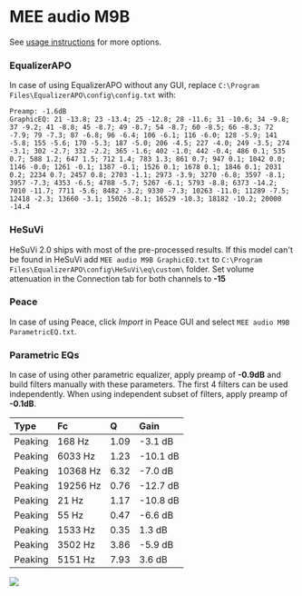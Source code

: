 # MEE audio M9B
See [usage instructions](https://github.com/jaakkopasanen/AutoEq#usage) for more options.

### EqualizerAPO
In case of using EqualizerAPO without any GUI, replace `C:\Program Files\EqualizerAPO\config\config.txt`
with:
```
Preamp: -1.6dB
GraphicEQ: 21 -13.8; 23 -13.4; 25 -12.8; 28 -11.6; 31 -10.6; 34 -9.8; 37 -9.2; 41 -8.8; 45 -8.7; 49 -8.7; 54 -8.7; 60 -8.5; 66 -8.3; 72 -7.9; 79 -7.3; 87 -6.8; 96 -6.4; 106 -6.1; 116 -6.0; 128 -5.9; 141 -5.8; 155 -5.6; 170 -5.3; 187 -5.0; 206 -4.5; 227 -4.0; 249 -3.5; 274 -3.1; 302 -2.7; 332 -2.2; 365 -1.6; 402 -1.0; 442 -0.4; 486 0.1; 535 0.7; 588 1.2; 647 1.5; 712 1.4; 783 1.3; 861 0.7; 947 0.1; 1042 0.0; 1146 -0.0; 1261 -0.1; 1387 -0.1; 1526 0.1; 1678 0.1; 1846 0.1; 2031 0.2; 2234 0.7; 2457 0.8; 2703 -1.1; 2973 -3.9; 3270 -6.8; 3597 -8.1; 3957 -7.3; 4353 -6.5; 4788 -5.7; 5267 -6.1; 5793 -8.8; 6373 -14.2; 7010 -11.7; 7711 -5.6; 8482 -3.2; 9330 -7.3; 10263 -11.0; 11289 -7.5; 12418 -2.3; 13660 -3.1; 15026 -8.1; 16529 -10.3; 18182 -10.2; 20000 -14.4
```

### HeSuVi
HeSuVi 2.0 ships with most of the pre-processed results. If this model can't be found in HeSuVi add
`MEE audio M9B GraphicEQ.txt` to `C:\Program Files\EqualizerAPO\config\HeSuVi\eq\custom\` folder.
Set volume attenuation in the Connection tab for both channels to **-15**

### Peace
In case of using Peace, click *Import* in Peace GUI and select `MEE audio M9B ParametricEQ.txt`.

### Parametric EQs
In case of using other parametric equalizer, apply preamp of **-0.9dB** and build filters manually
with these parameters. The first 4 filters can be used independently.
When using independent subset of filters, apply preamp of **-0.1dB**.

| Type    | Fc       |    Q | Gain     |
|:--------|:---------|:-----|:---------|
| Peaking | 168 Hz   | 1.09 | -3.1 dB  |
| Peaking | 6033 Hz  | 1.23 | -10.1 dB |
| Peaking | 10368 Hz | 6.32 | -7.0 dB  |
| Peaking | 19256 Hz | 0.76 | -12.7 dB |
| Peaking | 21 Hz    | 1.17 | -10.8 dB |
| Peaking | 55 Hz    | 0.47 | -6.6 dB  |
| Peaking | 1533 Hz  | 0.35 | 1.3 dB   |
| Peaking | 3502 Hz  | 3.86 | -5.9 dB  |
| Peaking | 5151 Hz  | 7.93 | 3.6 dB   |

![](https://raw.githubusercontent.com/jaakkopasanen/AutoEq/master/results/rtings/avg/MEE%20audio%20M9B/MEE%20audio%20M9B.png)